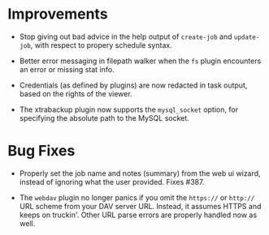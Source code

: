 # Improvements

- Stop giving out bad advice in the help output of `create-job`
  and `update-job`, with respect to propery schedule syntax.

- Better error messaging in filepath walker when the `fs` plugin
  encounters an error or missing stat info.

- Credentials (as defined by plugins) are now redacted in task
  output, based on the rights of the viewer.

- The xtrabackup plugin now supports the `mysql_socket` option,
  for specifying the absolute path to the MySQL socket.


# Bug Fixes

- Properly set the job name and notes (summary) from the web ui
  wizard, instead of ignoring what the user provided.  Fixes #387.

- The `webdav` plugin no longer panics if you omit the `https://`
  or `http://` URL scheme from your DAV server URL.  Instead, it
  assumes HTTPS and keeps on truckin'.  Other URL parse errors are
  properly handled now as well.
